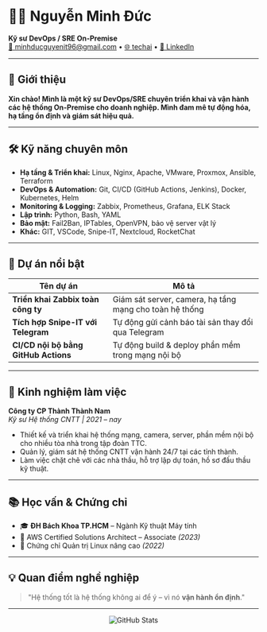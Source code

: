 <h1>👨‍💻 Nguyễn Minh Đức</h1>
<p>
  <strong>Kỹ sư DevOps / SRE On-Premise</strong> <br/>
  <a href="mailto:minhducguyenit96@gmail.com">📧 minhducguyenit96@gmail.com</a> • 
  <a href="https://techai">🌐 techai</a> • 
  <a href="https://linkedin.com/in/ducnguyen">🔗 LinkedIn</a>
</p>

---

## 🚀 Giới thiệu

<b>Xin chào! Mình là một kỹ sư DevOps/SRE chuyên triển khai và vận hành các hệ thống On-Premise cho doanh nghiệp. Mình đam mê tự động hóa, hạ tầng ổn định và giám sát hiệu quả. </b>

---

## 🛠️ Kỹ năng chuyên môn

- **Hạ tầng & Triển khai:** Linux, Nginx, Apache, VMware, Proxmox, Ansible, Terraform
- **DevOps & Automation:** Git, CI/CD (GitHub Actions, Jenkins), Docker, Kubernetes, Helm
- **Monitoring & Logging:** Zabbix, Prometheus, Grafana, ELK Stack
- **Lập trình:** Python, Bash, YAML
- **Bảo mật:** Fail2Ban, IPTables, OpenVPN, bảo vệ server vật lý
- **Khác:** GIT, VSCode, Snipe-IT, Nextcloud, RocketChat

---

## 🧪 Dự án nổi bật

| Tên dự án | Mô tả |
|-----------|-------|
| **Triển khai Zabbix toàn công ty** | Giám sát server, camera, hạ tầng mạng cho toàn hệ thống |
| **Tích hợp Snipe-IT với Telegram** | Tự động gửi cảnh báo tài sản thay đổi qua Telegram |
| **CI/CD nội bộ bằng GitHub Actions** | Tự động build & deploy phần mềm trong mạng nội bộ |

---

## 📍 Kinh nghiệm làm việc

**Công ty CP Thành Thành Nam**  
*Kỹ sư Hệ thống CNTT | 2021 – nay*  
- Thiết kế và triển khai hệ thống mạng, camera, server, phần mềm nội bộ cho nhiều tòa nhà trong tập đoàn TTC.  
- Quản lý, giám sát hệ thống CNTT vận hành 24/7 tại các tỉnh thành.  
- Làm việc chặt chẽ với các nhà thầu, hỗ trợ lập dự toán, hồ sơ đấu thầu kỹ thuật.

---

## 📚 Học vấn & Chứng chỉ

- 🎓 **ĐH Bách Khoa TP.HCM** – Ngành Kỹ thuật Máy tính
- 🧾 AWS Certified Solutions Architect – Associate *(2023)*
- 🧾 Chứng chỉ Quản trị Linux nâng cao *(2022)*

---

## 💡 Quan điểm nghề nghiệp

> "Hệ thống tốt là hệ thống không ai để ý – vì nó **vận hành ổn định**."

---

<p align="center">
  <img src="https://github-readme-stats.vercel.app/api?username=ducnm1996&show_icons=true&theme=github_dark&count_private=true" alt="GitHub Stats" />
</p>

